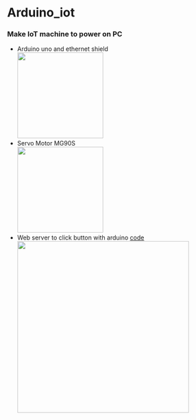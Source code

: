 # Arduino_iot  
### Make IoT machine to power on PC  
- Arduino uno and ethernet shield  
<img src=https://github.com/sitb157/arduino_iot/assets/108820413/daa446e0-da78-42c5-a0c6-0aa8baa153f0 width="200px" hegith="70px"></img><br/>
- Servo Motor MG90S  
<img src=https://github.com/sitb157/arduino_iot/assets/108820413/c032670e-e68f-46cb-b63c-38190c8bbc23 width="200px" hegith="70px"></img><br/>
- Web server to click button with arduino [code](https://github.com/sitb157/arduino_iot/blob/main/src/arduino_iot.ino)  
<img src=https://github.com/sitb157/arudino_iot/assets/108820413/d0b19b4e-3930-4402-9c9b-9b75cf5d7ca5 width="400px" hegith="300px"></img><br/>

